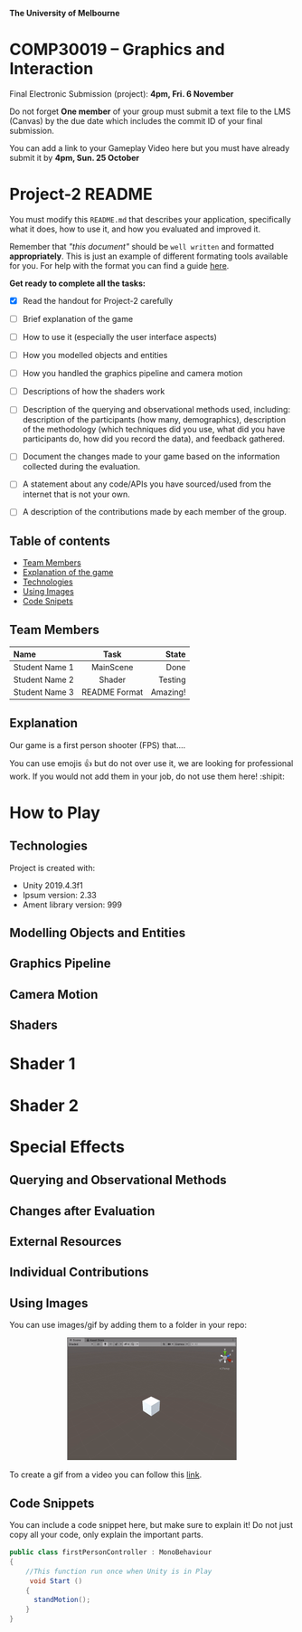 **The University of Melbourne**
# COMP30019 – Graphics and Interaction

Final Electronic Submission (project): **4pm, Fri. 6 November**

Do not forget **One member** of your group must submit a text file to the LMS (Canvas) by the due date which includes the commit ID of your final submission.

You can add a link to your Gameplay Video here but you must have already submit it by **4pm, Sun. 25 October**

# Project-2 README

You must modify this `README.md` that describes your application, specifically what it does, how to use it, and how you evaluated and improved it.

Remember that _"this document"_ should be `well written` and formatted **appropriately**. This is just an example of different formating tools available for you. For help with the format you can find a guide [here](https://docs.github.com/en/github/writing-on-github).


**Get ready to complete all the tasks:**

- [x] Read the handout for Project-2 carefully

- [ ] Brief explanation of the game

- [ ] How to use it (especially the user interface aspects)

- [ ] How you modelled objects and entities

- [ ] How you handled the graphics pipeline and camera motion

- [ ] Descriptions of how the shaders work

- [ ] Description of the querying and observational methods used, including: description of the participants (how many, demographics), description of the methodology (which techniques did you use, what did you have participants do, how did you record the data), and feedback gathered.

- [ ] Document the changes made to your game based on the information collected during the evaluation.

- [ ] A statement about any code/APIs you have sourced/used from the internet that is not your own.

- [ ] A description of the contributions made by each member of the group.

## Table of contents
* [Team Members](#team-members)
* [Explanation of the game](#explanation-of-the-game)
* [Technologies](#technologies)
* [Using Images](#using-images)
* [Code Snipets ](#code-snippets)

## Team Members

| Name | Task | State |
| :---         |     :---:      |          ---: |
| Student Name 1  | MainScene     |  Done |
| Student Name 2    | Shader      |  Testing |
| Student Name 3    | README Format      |  Amazing! |

## Explanation
Our game is a first person shooter (FPS) that....

You can use emojis :+1: but do not over use it, we are looking for professional work. If you would not add them in your job, do not use them here! :shipit:

# How to Play

## Technologies
Project is created with:
* Unity 2019.4.3f1
* Ipsum version: 2.33
* Ament library version: 999

## Modelling Objects and Entities

## Graphics Pipeline

## Camera Motion

## Shaders

# Shader 1

# Shader 2

# Special Effects

## Querying and Observational Methods

## Changes after Evaluation

## External Resources

## Individual Contributions

## Using Images

You can use images/gif by adding them to a folder in your repo:

<p align="center">
  <img src="Gifs/Q1-1.gif"  width="300" >
</p>

To create a gif from a video you can follow this [link](https://ezgif.com/video-to-gif/ezgif-6-55f4b3b086d4.mov).

## Code Snippets 

You can include a code snippet here, but make sure to explain it! 
Do not just copy all your code, only explain the important parts.

```c#
public class firstPersonController : MonoBehaviour
{
    //This function run once when Unity is in Play
     void Start ()
    {
      standMotion();
    }
}
```





